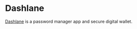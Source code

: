 # Dashlane

[Dashlane](https://www.dashlane.com/) is a password manager app and secure digital wallet.